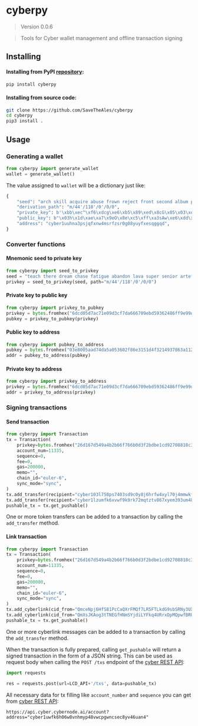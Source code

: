 # cyberpy

> Version 0.0.6

> Tools for Cyber wallet management and offline transaction signing

## Installing

#### Installing from PyPI [repository](https://pypi.org/project/cyberpy):

```bash
pip install cyberpy
```

#### Installing from source code:

```bash
git clone https://github.com/SaveTheAles/cyberpy
cd cyberpy
pip3 install .
```

## Usage

### Generating a wallet

```python
from cyberpy import generate_wallet
wallet = generate_wallet()
```

The value assigned to `wallet` will be a dictionary just like:

```python
{
    "seed": "arch skill acquire abuse frown reject front second album pizza hill slogan guess random wonder benefit industry custom green ill moral daring glow elevator",
    "derivation_path": "m/44'/118'/0'/0/0",
    "private_key": b'\xbb\xec^\xf6\xdcg\xe6\xb5\x89\xed\x8cG\x05\x03\xdf0:\xc9\x8b \x85\x8a\x14\x12\xd7\xa6a\x01\xcd\xf8\x88\x93',
    "public_key": b"\x03h\x1d\xae\xa7\x9eO\x8e\xc5\xff\xa3sAw\xe6\xdd\xc9\xb8b\x06\x0eo\xc5a%z\xe3\xff\x1e\xd2\x8e5\xe7",
    "address": "cyber1uuhna3psjqfxnw4msrfzsr0g08yuyfxesqggqd",
}
 ```

### Converter functions

#### Mnemonic seed to private key

```python
from cyberpy import seed_to_privkey
seed = "teach there dream chase fatigue abandon lava super senior artefact close upgrade"
privkey = seed_to_privkey(seed, path="m/44'/118'/0'/0/0")
 ```

#### Private key to public key

```python
from cyberpy import privkey_to_pubkey
privkey = bytes.fromhex("6dcd05d7ac71e09d3cf7da666709ebd59362486ff9e99db0e8bc663570515afa")
pubkey = privkey_to_pubkey(privkey)
 ```

#### Public key to address

```python
from cyberpy import pubkey_to_address
pubkey = bytes.fromhex("03e8005aad74da5a053602f86e3151d4f3214937863a11299c960c28d3609c4775")
addr = pubkey_to_address(pubkey)
 ```

#### Private key to address

```python
from cyberpy import privkey_to_address
privkey = bytes.fromhex("6dcd05d7ac71e09d3cf7da666709ebd59362486ff9e99db0e8bc663570515afa")
addr = privkey_to_address(privkey)
 ```

### Signing transactions

#### Send transaction

```python
from cyberpy import Transaction
tx = Transaction(
    privkey=bytes.fromhex("26d167d549a4b2b66f766b0d3f2bdbe1cd92708818c338ff453abde316a2bd59"),
    account_num=11335,
    sequence=0,
    fee=0,
    gas=200000,
    memo="",
    chain_id="euler-6",
    sync_mode="sync",
)
tx.add_transfer(recipient="cyber103l758ps7403sd9c0y8j6hrfw4xyl70j4mmwkf", amount=387000)
tx.add_transfer(recipient="cyber1lzumfk6xvwf9k9rk72mqtztv867xyem393um48", amount=123)
pushable_tx = tx.get_pushable()
```

One or more token transfers can be added to a transaction by calling the `add_transfer` method.

#### Link transaction

```python
from cyberpy import Transaction
tx = Transaction(
    privkey=bytes.fromhex("26d167d549a4b2b66f766b0d3f2bdbe1cd92708818c338ff453abde316a2bd59"),
    account_num=11335,
    sequence=0,
    fee=0,
    gas=200000,
    memo="",
    chain_id="euler-6",
    sync_mode="sync",
)
tx.add_cyberlink(cid_from="QmceNpj6HfS81PcCaQXrFMQf7LR5FTLkdG9sbSRNy3UXoZ", cid_to="QmRX8qYgeZoYM3M5zzQaWEpVFdpin6FvVXvp6RPQK3oufV")
tx.add_cyberlink(cid_from="QmXsJKAog3tTNEGfHNmSYjdiLYFkq4URrxDpMQpwfBRUtP", cid_to="QmTiXybNXEYbfVEy6bhBSw67u6NHXsB2h36xhwPcCQyRgp")
pushable_tx = tx.get_pushable()
```

One or more cyberlink messages can be added to a transaction by calling the `add_transfer` method.

When the transaction is fully prepared, calling `get_pushable` will return a signed transaction in the form of a JSON string. This can be used as request body when calling the `POST /txs` endpoint of the [cyber REST API](https://lcd.cyber.cybernode.ai/swagger-ui/#/Transactions/post_txs):

```python
import requests

res = requests.post(url=LCD_API+'/txs', data=pushable_tx)
```

All necessary data for tx filling like `account_number` and `sequence` you can get from [cyber REST API](https://api.cyber.cybernode.ai/):

```
https://api.cyber.cybernode.ai/account?address="cyber1uwfk6h06w8vnhmyp48vwcpgwncsec8yv46uan4"
```
